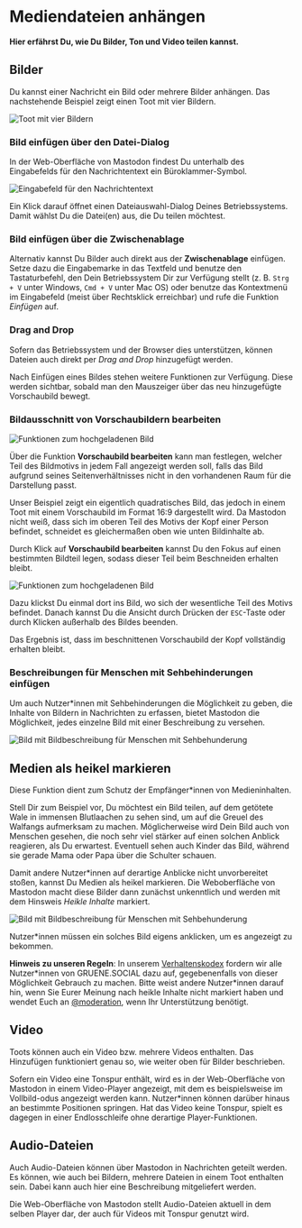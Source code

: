 # Mediendateien anhängen

**Hier erfährst Du, wie Du Bilder, Ton und Video teilen kannst.**

## Bilder

Du kannst einer Nachricht ein Bild oder mehrere Bilder anhängen. Das nachstehende Beispiel zeigt einen Toot mit vier Bildern.

![Toot mit vier Bildern](img/toot-with-media.png)

### Bild einfügen über den Datei-Dialog

In der Web-Oberfläche von Mastodon findest Du unterhalb des Eingabefelds für den Nachrichtentext ein Büroklammer-Symbol.

![Eingabefeld für den Nachrichtentext](img/toot-form-screenshot.png)

Ein Klick darauf öffnet einen Dateiauswahl-Dialog Deines Betriebssystems. Damit wählst Du die Datei(en) aus, die Du teilen möchtest.

### Bild einfügen über die Zwischenablage

Alternativ kannst Du Bilder auch direkt aus der **Zwischenablage** einfügen. Setze dazu die Eingabemarke in das Textfeld und benutze den Tastaturbefehl, den Dein Betriebssystem Dir zur Verfügung stellt (z. B. `Strg + V` unter Windows, `Cmd + V` unter Mac OS) oder benutze das Kontextmenü im Eingabefeld (meist über Rechtsklick erreichbar) und rufe die Funktion _Einfügen_ auf.

### Drag and Drop

Sofern das Betriebssystem und der Browser dies unterstützen, können Dateien auch direkt per _Drag and Drop_ hinzugefügt werden.

Nach Einfügen eines Bildes stehen weitere Funktionen zur Verfügung. Diese werden sichtbar, sobald man den Mauszeiger über das neu hinzugefügte Vorschaubild bewegt.

### Bildausschnitt von Vorschaubildern bearbeiten

![Funktionen zum hochgeladenen Bild](img/toot-media-previewimage.png)

Über die Funktion **Vorschaubild bearbeiten** kann man festlegen, welcher Teil des Bildmotivs in jedem Fall angezeigt werden soll, falls das Bild aufgrund seines Seitenverhältnisses nicht in den vorhandenen Raum für die Darstellung passt.

Unser Beispiel zeigt ein eigentlich quadratisches Bild, das jedoch in einem Toot mit einem Vorschaubild im Format 16:9 dargestellt wird. Da Mastodon nicht weiß, dass sich im oberen Teil des Motivs der Kopf einer Person befindet, schneidet es gleichermaßen oben wie unten Bildinhalte ab.

Durch Klick auf **Vorschaubild bearbeiten** kannst Du den Fokus auf einen bestimmten Bildteil legen, sodass dieser Teil beim Beschneiden erhalten bleibt.

![Funktionen zum hochgeladenen Bild](img/toot-media-previewimage-modify.png)

Dazu klickst Du einmal dort ins Bild, wo sich der wesentliche Teil des Motivs befindet. Danach kannst Du die Ansicht durch Drücken der `ESC`-Taste oder durch Klicken außerhalb des Bildes beenden.

Das Ergebnis ist, dass im beschnittenen Vorschaubild der Kopf vollständig erhalten bleibt.

### Beschreibungen für Menschen mit Sehbehinderungen einfügen

Um auch Nutzer\*innen mit Sehbehinderungen die Möglichkeit zu geben, die Inhalte von Bildern in Nachrichten zu erfassen, bietet Mastodon die Möglichkeit, jedes einzelne Bild mit einer Beschreibung zu versehen.


![Bild mit Bildbeschreibung für Menschen mit Sehbehunderung](img/toot-media-caption.png)

## Medien als heikel markieren

Diese Funktion dient zum Schutz der Empfänger\*innen von Medieninhalten.

Stell Dir zum Beispiel vor, Du möchtest ein Bild teilen, auf dem getötete Wale in immensen Blutlaachen zu sehen sind, um auf die Greuel des Walfangs aufmerksam zu machen. Möglicherweise wird Dein Bild auch von Menschen gesehen, die noch sehr viel stärker auf einen solchen Anblick reagieren, als Du erwartest. Eventuell sehen auch Kinder das Bild, während sie gerade Mama oder Papa über die Schulter schauen.

Damit andere Nutzer\*innen auf derartige Anblicke nicht unvorbereitet stoßen, kannst Du Medien als heikel markieren. Die Weboberfläche von Mastodon macht diese Bilder dann zunächst unkenntlich und werden mit dem Hinsweis _Heikle Inhalte_ markiert.

![Bild mit Bildbeschreibung für Menschen mit Sehbehunderung](img/toot-with-media-marked.png)

Nutzer\*innen müssen ein solches Bild eigens anklicken, um es angezeigt zu bekommen.

**Hinweis zu unseren Regeln**: In unserem [Verhaltenskodex](https://gruene.social/about/more#codeofconduct) fordern wir alle Nutzer\*innen von GRUENE.SOCIAL dazu auf, gegebenenfalls von dieser Möglichkeit Gebrauch zu machen. Bitte weist andere Nutzer\*innen darauf hin, wenn Sie Eurer Meinung nach heikle Inhalte nicht markiert haben und wendet Euch an [@moderation](https://gruene.social/@moderation), wenn Ihr Unterstützung benötigt.

## Video

Toots können auch ein Video bzw. mehrere Videos enthalten. Das Hinzufügen funktioniert genau so, wie weiter oben für Bilder beschrieben.

Sofern ein Video eine Tonspur enthält, wird es in der Web-Oberfläche von Mastodon in einem Video-Player angezeigt, mit dem es beispielsweise im Vollbild-odus angezeigt werden kann. Nutzer\*innen können darüber hinaus an bestimmte Positionen springen. Hat das Video keine Tonspur, spielt es dagegen in einer Endlosschleife ohne derartige Player-Funktionen.

## Audio-Dateien

Auch Audio-Dateien können über Mastodon in Nachrichten geteilt werden. Es können, wie auch bei Bildern, mehrere Dateien in einem Toot enthalten sein. Dabei kann auch hier eine Beschreibung mitgeliefert werden.

Die Web-Oberfläche von Mastodon stellt Audio-Dateien aktuell in dem selben Player dar, der auch für Videos mit Tonspur genutzt wird.
